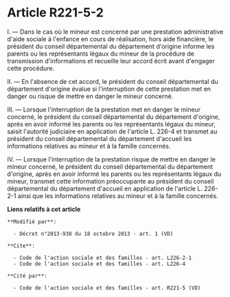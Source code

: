 # Article R221-5-2

I. ― Dans le cas où le mineur est concerné par une prestation administrative d'aide sociale à l'enfance en cours de
réalisation, hors aide financière, le président du conseil départemental du département d'origine informe les parents ou les
représentants légaux du mineur de la procédure de transmission d'informations et recueille leur accord écrit avant d'engager
cette procédure. 

II. ― En l'absence de cet accord, le président du conseil départemental du département d'origine évalue si l'interruption de
cette prestation met en danger ou risque de mettre en danger le mineur concerné. 

III. ― Lorsque l'interruption de la prestation met en danger le mineur concerné, le président du conseil départemental du
département d'origine, après en avoir informé les parents ou les représentants légaux du mineur, saisit l'autorité judiciaire
en application de l'article L. 226-4 et transmet au président du conseil départemental du département d'accueil les
informations relatives au mineur et à la famille concernés. 

IV. ― Lorsque l'interruption de la prestation risque de mettre en danger le mineur concerné, le président du conseil
départemental du département d'origine, après en avoir informé les parents ou les représentants légaux du mineur, transmet
cette information préoccupante au président du conseil départemental du département d'accueil en application de l'article L.
226-2-1 ainsi que les informations relatives au mineur et à la famille concernés.

**Liens relatifs à cet article**

	**Modifié par**:

	  - Décret n°2013-938 du 18 octobre 2013 - art. 1 (VD)

	**Cite**:

	  - Code de l'action sociale et des familles - art. L226-2-1
	  - Code de l'action sociale et des familles - art. L226-4

	**Cité par**:

	  - Code de l'action sociale et des familles - art. R221-5 (VD)
